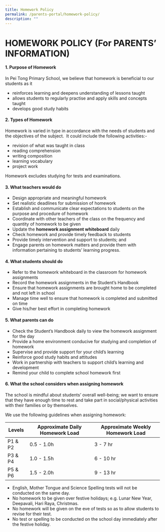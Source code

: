 ```yaml
---
title: Homework Policy
permalink: /parents-portal/homework-policy/
description: ""
---
```

# HOMEWORK POLICY (For PARENTS’ INFORMATION)

#### 1. Purpose of Homework

In Pei Tong Primary School, we believe that homework is beneficial to our students as it

*   reinforces learning and deepens understanding of lessons taught
*   allows students to regularly practise and apply skills and concepts taught
*   develops good study habits

#### 2. Types of Homework

Homework is varied in type in accordance with the needs of students and the objectives of the subject.  It could include the following activities:-

*   revision of what was taught in class
*   reading comprehension
*   writing composition
*   learning vocabulary
*   project work

Homework excludes studying for tests and examinations.

#### 3. What teachers would do

*   Design appropriate and meaningful homework
*   Set realistic deadlines for submission of homework
*   Establish and communicate clear expectations to students on the purpose and procedure of homework
*   Coordinate with other teachers of the class on the frequency and quantity of homework to be given
*   Update the **homework assignment whiteboard** daily
*   Check homework and provide timely feedback to students
*   Provide timely intervention and support to students; and
*   Engage parents on homework matters and provide them with information pertaining to students’ learning progress.

#### 4. What students should do

*   Refer to the homework whiteboard in the classroom for homework assignments
*   Record the homework assignments in the Student’s Handbook
*   Ensure that homework assignments are brought home to be completed and not left in school
*   Manage time well to ensure that homework is completed and submitted on time
*   Give his/her best effort in completing homework

#### 5. What parents can do

*   Check the Student’s Handbook daily to view the homework assignment for the day
*   Provide a home environment conducive for studying and completion of homework
*   Supervise and provide support for your child’s learning
*   Reinforce good study habits and attitudes
*   Work in partnership with teachers to support child’s learning and development
*   Remind your child to complete school homework first

#### 6. What the school considers when assigning homework

The school is mindful about students’ overall well-being; we want to ensure that they have enough time to rest and take part in social/physical activities with their families or by themselves.

We use the following guidelines when assigning homework:

| Levels | Approximate Daily Homework Load |Approximate Weekly Homework Load |
| -------- | -------- | -------- |
| P1 & P2     | 0.5 - 1.0h     | 3 - 7 hr     |
| P3 & P4     | 1.0 - 1.5h     | 6 - 10 hr     |
| P5 & P6     | 1.5 - 2.0h     | 9 - 13 hr     |



*   English, Mother Tongue and Science Spelling tests will not be conducted on the same day.
*   No homework to be given over festive holidays; e.g. Lunar New Year, Deepavali, Hari Raya, Christmas. 
*  No homework will be given on the eve of tests so as to allow students to revise for their test.
*   No test or spelling to be conducted on the school day immediately after the festive holiday.
 